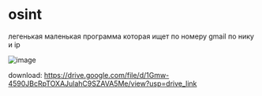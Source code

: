 # osint
легенькая маленькая программа которая ищет по номеру gmail по нику и ip

![image](https://github.com/user-attachments/assets/e98ce78e-2590-49f6-bbf0-8d3c995dbdb0)

download: https://drive.google.com/file/d/1Gmw-4590JBcRpTOXAJulahC9SZAVA5Me/view?usp=drive_link

